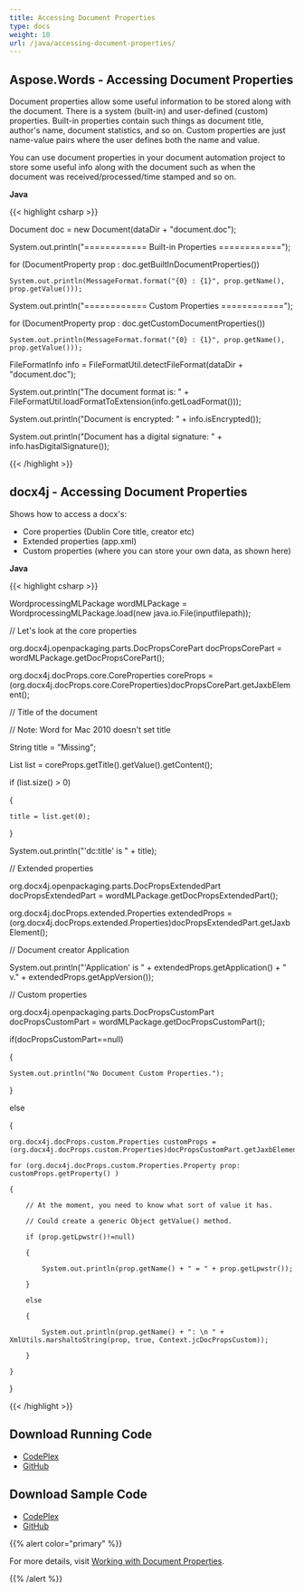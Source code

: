 ```yaml
---
title: Accessing Document Properties
type: docs
weight: 10
url: /java/accessing-document-properties/
---
```


## **Aspose.Words - Accessing Document Properties**
Document properties allow some useful information to be stored along with the document. There is a system (built-in) and user-defined (custom) properties. Built-in properties contain such things as document title, author's name, document statistics, and so on. Custom properties are just name-value pairs where the user defines both the name and value.

You can use document properties in your document automation project to store some useful info along with the document such as when the document was received/processed/time stamped and so on.

**Java**

{{< highlight csharp >}}

 Document doc = new Document(dataDir + "document.doc");

System.out.println("============ Built-in Properties ============");

for (DocumentProperty prop : doc.getBuiltInDocumentProperties())

    System.out.println(MessageFormat.format("{0} : {1}", prop.getName(), prop.getValue()));

System.out.println("============ Custom Properties ============");

for (DocumentProperty prop : doc.getCustomDocumentProperties())

    System.out.println(MessageFormat.format("{0} : {1}", prop.getName(), prop.getValue()));

FileFormatInfo info = FileFormatUtil.detectFileFormat(dataDir + "document.doc");

System.out.println("The document format is: " + FileFormatUtil.loadFormatToExtension(info.getLoadFormat()));

System.out.println("Document is encrypted: " + info.isEncrypted());

System.out.println("Document has a digital signature: " + info.hasDigitalSignature());

{{< /highlight >}}
## **docx4j - Accessing Document Properties**
Shows how to access a docx's:

- Core properties (Dublin Core title, creator etc)
- Extended properties (app.xml)
- Custom properties (where you can store your own data, as shown here)

**Java**

{{< highlight csharp >}}

 WordprocessingMLPackage wordMLPackage = WordprocessingMLPackage.load(new java.io.File(inputfilepath));

// Let's look at the core properties

org.docx4j.openpackaging.parts.DocPropsCorePart docPropsCorePart = wordMLPackage.getDocPropsCorePart();

org.docx4j.docProps.core.CoreProperties coreProps = (org.docx4j.docProps.core.CoreProperties)docPropsCorePart.getJaxbElement();

// Title of the document

// Note: Word for Mac 2010 doesn't set title

String title = "Missing";

List<String> list = coreProps.getTitle().getValue().getContent();

if (list.size() > 0)

{

	title = list.get(0);

}

System.out.println("'dc:title' is " + title);

// Extended properties

org.docx4j.openpackaging.parts.DocPropsExtendedPart docPropsExtendedPart = wordMLPackage.getDocPropsExtendedPart();

org.docx4j.docProps.extended.Properties extendedProps = (org.docx4j.docProps.extended.Properties)docPropsExtendedPart.getJaxbElement();

// Document creator Application

System.out.println("'Application' is " + extendedProps.getApplication() + " v." + extendedProps.getAppVersion());

// Custom properties

org.docx4j.openpackaging.parts.DocPropsCustomPart docPropsCustomPart = wordMLPackage.getDocPropsCustomPart();

if(docPropsCustomPart==null)

{

	System.out.println("No Document Custom Properties.");

}

else

{

	org.docx4j.docProps.custom.Properties customProps = (org.docx4j.docProps.custom.Properties)docPropsCustomPart.getJaxbElement();

	for (org.docx4j.docProps.custom.Properties.Property prop: customProps.getProperty() )

	{

		// At the moment, you need to know what sort of value it has.

		// Could create a generic Object getValue() method.

		if (prop.getLpwstr()!=null)

		{

			System.out.println(prop.getName() + " = " + prop.getLpwstr());

		}

		else

		{

			System.out.println(prop.getName() + ": \n " + XmlUtils.marshaltoString(prop, true, Context.jcDocPropsCustom));

		}

	}

}

{{< /highlight >}}
## **Download Running Code**
- [CodePlex](https://aspose-wordsjavadocx4j.codeplex.com/releases/view/618874)
- [GitHub](https://github.com/aspose-words/Aspose.Words-for-Java/releases/tag/Aspose.Words_Java_for_Docx4j-v1.0.0)
## **Download Sample Code**
- [CodePlex](https://aspose-wordsjavadocx4j.codeplex.com/SourceControl/latest#src/main/java/com/aspose/words/examples/featurescomparison/documents/accessdocproperties/)
- [GitHub](https://github.com/aspose-words/Aspose.Words-for-Java/tree/master/Plugins/Aspose.Words-for-Java_for_Docx4j/src/main/java/com/aspose/words/examples/featurescomparison/documents/accessdocproperties)

{{% alert color="primary" %}} 

For more details, visit [Working with Document Properties](/words/java/working-with-document/#workingwithdocument-workingwithdocumentproperties).

{{% /alert %}}
